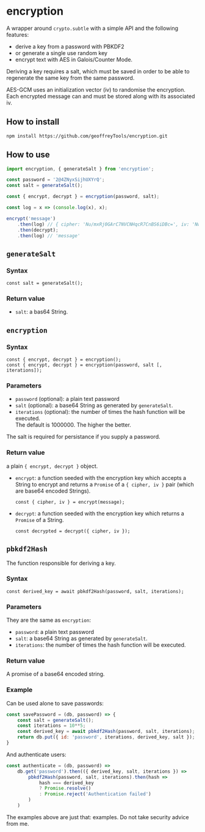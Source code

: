 # encryption

A wrapper around `crypto.subtle` with a simple API and the following features:
- derive a key from a password with PBKDF2
- or generate a single use random key
- encrypt text with AES in Galois/Counter Mode.

Deriving a key requires a salt, which must be saved in order to be able to regenerate the same key from the same password.

AES-GCM uses an initialization vector (iv) to randomise the encryption. Each encrypted message can and must be stored along with its associated iv.

## How to install

```
npm install https://github.com/geoffreyTools/encryption.git
```

## How to use

```javascript
import encryption, { generateSalt } from 'encryption';

const password = '2@4ZNyxSijhUXYrQ';
const salt = generateSalt();

const { encrypt, decrypt } = encryption(password, salt);

const log = x => (console.log(x), x);

encrypt('message')
    .then(log) // { cipher: 'Nu/mxRj0GArC7NVCNHqcR7CnBS6iDBc=', iv: 'Nw/4KTuLGCiCHbnU' }
    .then(decrypt);
    .then(log) // 'message'
```

## `generateSalt`
### Syntax
```
const salt = generateSalt();
```
### Return value

- `salt`: a bas64 String.

## `encryption`
### Syntax
```
const { encrypt, decrypt } = encryption();
const { encrypt, decrypt } = encryption(password, salt [, iterations]);
```
### Parameters
- `password` (optional): a plain text password
- `salt` (optional): a base64 String as generated by `generateSalt`.
- `iterations` (optional): the number of times the hash function will be executed.\
The default is 1000000. The higher the better.

The salt is required for persistance if you supply a password.
### Return value
a plain `{ encrypt, decrypt }` object.

- `encrypt`: a function seeded with the encryption key which accepts a String to encrypt and returns a `Promise` of a `{ cipher, iv }` pair (which are base64 encoded Strings).
    ```
    const { cipher, iv } = encrypt(message);
    ```

- `decrypt`: a function seeded with the encryption key which returns a `Promise` of a String.
    ```
    const decrypted = decrypt({ cipher, iv });
    ```

## `pbkdf2Hash`
The function responsible for deriving a key.

### Syntax

```
const derived_key = await pbkdf2Hash(password, salt, iterations);
```

### Parameters
They are the same as `encryption`:
- `password`: a plain text password
- `salt`: a base64 String as generated by `generateSalt`.
- `iterations`: the number of times the hash function will be executed.


### Return value
A promise of a base64 encoded string.

### Example

Can be used alone to save passwords:
```javascript
const savePassword = (db, password) => {
    const salt = generateSalt();
    const iterations = 10**5;
    const derived_key = await pbkdf2Hash(password, salt, iterations);
    return db.put({ id: 'password', iterations, derived_key, salt });
}
```
And authenticate users:
```javascript
const authenticate = (db, password) => 
    db.get('password').then(({ derived_key, salt, iterations }) =>
        pbkdf2Hash(password, salt, iterations).then(hash =>
            hash === derived_key
            ? Promise.resolve()
            : Promise.reject('Authentication failed')
        )
    )
```
The examples above are just that: examples. Do not take security advice from me.
